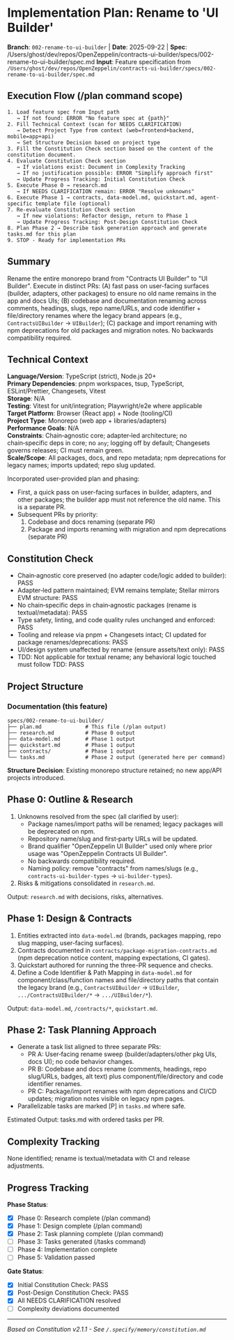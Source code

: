 # Implementation Plan: Rename to 'UI Builder'

**Branch**: `002-rename-to-ui-builder` | **Date**: 2025-09-22 | **Spec**: /Users/ghost/dev/repos/OpenZeppelin/contracts-ui-builder/specs/002-rename-to-ui-builder/spec.md
**Input**: Feature specification from `/Users/ghost/dev/repos/OpenZeppelin/contracts-ui-builder/specs/002-rename-to-ui-builder/spec.md`

## Execution Flow (/plan command scope)

```
1. Load feature spec from Input path
   → If not found: ERROR "No feature spec at {path}"
2. Fill Technical Context (scan for NEEDS CLARIFICATION)
   → Detect Project Type from context (web=frontend+backend, mobile=app+api)
   → Set Structure Decision based on project type
3. Fill the Constitution Check section based on the content of the constitution document.
4. Evaluate Constitution Check section
   → If violations exist: Document in Complexity Tracking
   → If no justification possible: ERROR "Simplify approach first"
   → Update Progress Tracking: Initial Constitution Check
5. Execute Phase 0 → research.md
   → If NEEDS CLARIFICATION remain: ERROR "Resolve unknowns"
6. Execute Phase 1 → contracts, data-model.md, quickstart.md, agent-specific template file (optional)
7. Re-evaluate Constitution Check section
   → If new violations: Refactor design, return to Phase 1
   → Update Progress Tracking: Post-Design Constitution Check
8. Plan Phase 2 → Describe task generation approach and generate tasks.md for this plan
9. STOP - Ready for implementation PRs
```

## Summary

Rename the entire monorepo brand from "Contracts UI Builder" to "UI Builder". Execute in distinct PRs: (A) fast pass on user-facing surfaces (builder, adapters, other packages) to ensure no old name remains in the app and docs UIs; (B) codebase and documentation renaming across comments, headings, slugs, repo name/URLs, and code identifier + file/directory renames where the legacy brand appears (e.g., `ContractsUIBuilder` → `UIBuilder`); (C) package and import renaming with npm deprecations for old packages and migration notes. No backwards compatibility required.

## Technical Context

**Language/Version**: TypeScript (strict), Node.js 20+  
**Primary Dependencies**: pnpm workspaces, tsup, TypeScript, ESLint/Prettier, Changesets, Vitest  
**Storage**: N/A  
**Testing**: Vitest for unit/integration; Playwright/e2e where applicable  
**Target Platform**: Browser (React app) + Node (tooling/CI)  
**Project Type**: Monorepo (web app + libraries/adapters)  
**Performance Goals**: N/A  
**Constraints**: Chain‑agnostic core; adapter‑led architecture; no chain‑specific deps in core; no `any`; logging off by default; Changesets governs releases; CI must remain green.  
**Scale/Scope**: All packages, docs, and repo metadata; npm deprecations for legacy names; imports updated; repo slug updated.

Incorporated user-provided plan and phasing:

- First, a quick pass on user-facing surfaces in builder, adapters, and other packages; the builder app must not reference the old name. This is a separate PR.
- Subsequent PRs by priority:
  1. Codebase and docs renaming (separate PR)
  2. Package and imports renaming with migration and npm deprecations (separate PR)

## Constitution Check

- Chain‑agnostic core preserved (no adapter code/logic added to builder): PASS
- Adapter‑led pattern maintained; EVM remains template; Stellar mirrors EVM structure: PASS
- No chain‑specific deps in chain‑agnostic packages (rename is textual/metadata): PASS
- Type safety, linting, and code quality rules unchanged and enforced: PASS
- Tooling and release via pnpm + Changesets intact; CI updated for package renames/deprecations: PASS
- UI/design system unaffected by rename (ensure assets/text only): PASS
- TDD: Not applicable for textual rename; any behavioral logic touched must follow TDD: PASS

## Project Structure

### Documentation (this feature)

```
specs/002-rename-to-ui-builder/
├── plan.md              # This file (/plan output)
├── research.md          # Phase 0 output
├── data-model.md        # Phase 1 output
├── quickstart.md        # Phase 1 output
├── contracts/           # Phase 1 output
└── tasks.md             # Phase 2 output (generated here per command)
```

**Structure Decision**: Existing monorepo structure retained; no new app/API projects introduced.

## Phase 0: Outline & Research

1. Unknowns resolved from the spec (all clarified by user):
   - Package names/import paths will be renamed; legacy packages will be deprecated on npm.
   - Repository name/slug and first‑party URLs will be updated.
   - Brand qualifier "OpenZeppelin UI Builder" used only where prior usage was "OpenZeppelin Contracts UI Builder".
   - No backwards compatibility required.
   - Naming policy: remove "contracts" from names/slugs (e.g., `contracts-ui-builder-types` → `ui-builder-types`).
2. Risks & mitigations consolidated in `research.md`.

Output: `research.md` with decisions, risks, alternatives.

## Phase 1: Design & Contracts

1. Entities extracted into `data-model.md` (brands, packages mapping, repo slug mapping, user-facing surfaces).
2. Contracts documented in `contracts/package-migration-contracts.md` (npm deprecation notice content, mapping expectations, CI gates).
3. Quickstart authored for running the three-PR sequence and checks.
4. Define a Code Identifier & Path Mapping in `data-model.md` for component/class/function names and file/directory paths that contain the legacy brand (e.g., `ContractsUIBuilder` → `UIBuilder`, `.../ContractsUIBuilder/*` → `.../UIBuilder/*`).

Output: `data-model.md`, `/contracts/*`, `quickstart.md`.

## Phase 2: Task Planning Approach

- Generate a task list aligned to three separate PRs:
  - PR A: User‑facing rename sweep (builder/adapters/other pkg UIs, docs UI); no code behavior changes.
  - PR B: Codebase and docs rename (comments, headings, repo slug/URLs, badges, alt text) plus component/file/directory and code identifier renames.
  - PR C: Package/import renames with npm deprecations and CI/CD updates; migration notes visible on legacy npm pages.
- Parallelizable tasks are marked [P] in `tasks.md` where safe.

Estimated Output: tasks.md with ordered tasks per PR.

## Complexity Tracking

None identified; rename is textual/metadata with CI and release adjustments.

## Progress Tracking

**Phase Status**:

- [x] Phase 0: Research complete (/plan command)
- [x] Phase 1: Design complete (/plan command)
- [x] Phase 2: Task planning complete (/plan command)
- [ ] Phase 3: Tasks generated (/tasks command)
- [ ] Phase 4: Implementation complete
- [ ] Phase 5: Validation passed

**Gate Status**:

- [x] Initial Constitution Check: PASS
- [x] Post-Design Constitution Check: PASS
- [x] All NEEDS CLARIFICATION resolved
- [ ] Complexity deviations documented

---

_Based on Constitution v2.1.1 - See `/.specify/memory/constitution.md`_
